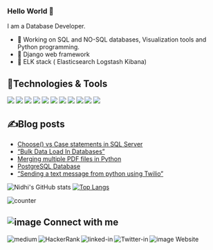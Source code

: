### Hello World 👋
I am a Database Developer.
- 🔭 Working on SQL and NO-SQL databases, Visualization tools and Python programming.
- 🌱 Django web framework
- 🌱 ELK stack ( Elasticsearch Logstash Kibana) 

## 🔧Technologies & Tools
![](https://img.shields.io/badge/SQL_DB-Postgresql-informational?style=flat&logo=<LOGO_NAME>&logoColor=white&color=2bbc8a) ![](https://img.shields.io/badge/SQL_DB-Mysql-informational?style=flat&logo=<LOGO_NAME>&logoColor=white&color=2bbc8a) ![](https://img.shields.io/badge/SQL_DB-SQLServer-informational?style=flat&logo=<LOGO_NAME>&logoColor=white&color=2bbc8a) ![](https://img.shields.io/badge/SQL_DB-Oracle-informational?style=flat&logo=<LOGO_NAME>&logoColor=white&color=2bbc8a)
 ![](https://img.shields.io/badge/NOSQL_DB-Mongo-informational?style=flat&logo=<LOGO_NAME>&logoColor=white&color=2bbc8a) ![](https://img.shields.io/badge/NOSQL_DB-Cassandra-informational?style=flat&logo=<LOGO_NAME>&logoColor=white&color=2bbc8a) ![](https://img.shields.io/badge/CloudDB-Snowflake-informational?style=flat&logo=<LOGO_NAME>&logoColor=white&color=2bbc8a) 
 ![](https://img.shields.io/badge/Visualization_Tool-Tableau-informational?style=flat&logo=<LOGO_NAME>&logoColor=white&color=2bbc8a) ![](https://img.shields.io/badge/Visualization_Tool-PowerBI-informational?style=flat&logo=<LOGO_NAME>&logoColor=white&color=2bbc8a) ![](https://img.shields.io/badge/Visualization_Tool-Grafana-informational?style=flat&logo=<LOGO_NAME>&logoColor=white&color=2bbc8a) ![](https://img.shields.io/badge/Code-Python-informational?style=flat&logo=<LOGO_NAME>&logoColor=white&color=2bbc8a)

## ✍Blog posts
<!-- BLOG-POST-LIST:START -->
- [Choose() vs Case statements in SQL Server](https://nidhig631.medium.com/choose-vs-case-statements-in-sql-server-f484e515399f?source=rss-114a44c68324------2)
- [“Bulk Data Load In Databases”](https://nidhig631.medium.com/bulk-data-load-in-databases-c0b5bc53a63?source=rss-114a44c68324------2)
- [Merging multiple PDF files in Python](https://nidhig631.medium.com/merging-multiple-pdf-files-in-python-e3ccb776e989?source=rss-114a44c68324------2)
- [PostgreSQL Database](https://nidhig631.medium.com/postgresql-database-bb43b4ee36da?source=rss-114a44c68324------2)
- [“Sending a text message from python using Twilio”](https://nidhig631.medium.com/twilio-messaging-is-an-api-to-send-and-receive-sms-mms-ott-messages-globally-e1bef623b428?source=rss-114a44c68324------2)
<!-- BLOG-POST-LIST:END -->

![Nidhi's GitHub stats](https://github-readme-stats.vercel.app/api?username=Nidhig631&show_icons=true&theme=radical) [![Top Langs](https://github-readme-stats.vercel.app/api/top-langs/?username=Nidhig631&layout=compact)](https://github.com/Nidhig631/github-readme-stats)

![counter](https://enbbnn1a3vs8ksj.m.pipedream.net)

## ![image](https://user-images.githubusercontent.com/47362011/131351706-42d0f506-f7ba-4faf-b9f8-960b48899f6e.png) Connect with me

[<img align="left" alt="medium" src="https://img.shields.io/badge/medium-%2312100E.svg?&style=for-the-badge&logo=medium&logoColor=white" />](https://nidhig631.medium.com)
[<img align="left" alt="HackerRank" src="https://img.shields.io/badge/-Hackerrank-2EC866?style=for-the-badge&logo=HackerRank&logoColor=white" />](https://www.hackerrank.com/nidhig631)
[<img align="left" alt="linked-in" src="https://img.shields.io/badge/linkedin-%230077B5.svg?&style=for-the-badge&logo=linkedin&logoColor=white" />](https://www.linkedin.com/in/nidhig631)
[<img align="left" alt="Twitter-in" src="https://img.shields.io/badge/twitter-%230077B5.svg?&style=for-the-badge&logo=twitter&logoColor=white" />](https://twitter.com/NidhiGu74193759)

![image](https://user-images.githubusercontent.com/47362011/131352360-7c41f520-72ae-4081-8094-3e460944b329.png) Website

